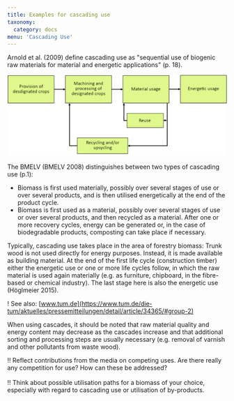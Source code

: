 ```yaml
---
title: Examples for cascading use
taxonomy: 
  category: docs
menu: 'Cascading Use'
---
```


Arnold et al. (2009) define cascading use as "sequential use of biogenic raw materials for material and energetic applications" (p. 18). 

![](Skript_DBFZ_Kaskadennutzung_en.png?lightbox=800&resize=500&classes=caption "Kaskadennutzung von NawaRo, Quelle: own illustration based on Arnold et al. 2009")

The BMELV (BMELV 2008) distinguishes between two types of cascading use (p.1):
- Biomass is first used materially, possibly over several stages of use or over several products, and is then utilised energetically at the end of the product cycle. 
- Biomass is first used as a material, possibly over several stages of use or over several products, and then recycled as a material. After one or more recovery cycles, energy can be generated or, in the case of biodegradable products, composting can take place if necessary.

Typically, cascading use takes place in the area of forestry biomass: Trunk wood is not used directly for energy purposes. Instead, it is made available as building material. At the end of the first life cycle (construction timber) either the energetic use or one or more life cycles follow, in which the raw material is used again materially (e.g. as furniture, chipboard, in the fibre-based or chemical industry). The last stage here is also the energetic use (Höglmeier 2015). 

! See also: [www.tum.de](https://www.tum.de/die-tum/aktuelles/pressemitteilungen/detail/article/34365/#group-2)

When using cascades, it should be noted that raw material quality and energy content may decrease as the cascades increase and that additional sorting and processing steps are usually necessary (e.g. removal of varnish and other pollutants from waste wood). 

!! Reflect contributions from the media on competing uses. Are there really any competition for use? How can these be addressed? <br> <br>
!! Think about possible utilisation paths for a biomass of your choice, especially with regard to cascading use or utilisation of by-products.
